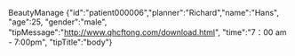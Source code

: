 BeautyManage {"id":"patient000006","planner":"Richard","name":"Hans", "age":25, "gender":"male", "tipMessage":"http://www.qhcftong.com/download.html", "time":"7：00 am - 7:00pm", "tipTitle":"body"}
